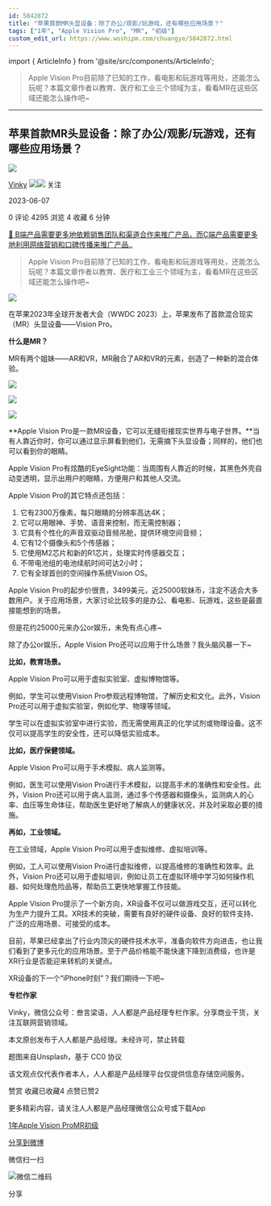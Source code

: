 ```yaml
---
id: 5842872
title: "苹果首款MR头显设备：除了办公/观影/玩游戏，还有哪些应用场景？"
tags: ["1年", "Apple Vision Pro", "MR", "初级"]
custom_edit_url: https://www.woshipm.com/chuangye/5842872.html
---
```

import { ArticleInfo } from '@site/src/components/ArticleInfo';

<ArticleInfo
    author="Vinky"
    authorLink="https://www.woshipm.com/u/949309"
    published="2023-06-07"
    views={4295}
    comments={0}
    collects={4}
/>

> Apple Vision Pro目前除了已知的工作，看电影和玩游戏等用处，还能怎么玩呢？本篇文章作者以教育、医疗和工业三个领域为主，看看MR在这些区域还能怎么操作吧~

---

## 苹果首款MR头显设备：除了办公/观影/玩游戏，还有哪些应用场景？

[![](https://static.woshipm.com/WX_U_201909_20190912142309_3955.jpg?imageView2/1/w/72/h/72/q/100)](https://www.woshipm.com/u/949309)

[Vinky](https://www.woshipm.com/u/949309) ![](https://static.woshipm.com/tag/1121_1@2x.png)![](https://static.woshipm.com/tag/2305_1@2x.png) 关注

2023-06-07

0 评论 4295 浏览 4 收藏 6 分钟

[🔗 B端产品需要更多地依赖销售团队和渠道合作来推广产品，而C端产品需要更多地利用网络营销和口碑传播来推广产品..](https://ke.qidianla.com/courses/bcpm)

> Apple Vision Pro目前除了已知的工作，看电影和玩游戏等用处，还能怎么玩呢？本篇文章作者以教育、医疗和工业三个领域为主，看看MR在这些区域还能怎么操作吧~

![](https://image.woshipm.com/wp-files/2023/06/sgHPI5eGeONldiUp2hXf.jpg)

在苹果2023年全球开发者大会（WWDC 2023）上，苹果发布了首款混合现实（MR）头显设备——Vision Pro。

**什么是MR？**

MR有两个姐妹——AR和VR，MR融合了AR和VR的元素，创造了一种新的混合体验。

![](https://image.woshipm.com/wp-files/2023/06/H6vGaApzRdpwh3jHdEp2.jpeg)

![](https://image.woshipm.com/wp-files/2023/06/kfwmnRVLsRUYw3y7bQBe.jpeg)

![](https://image.woshipm.com/wp-files/2023/06/C47q6UcvOHxxTffWdZfb.jpeg)

**Apple Vision Pro是一款MR设备，它可以无缝衔接现实世界与电子世界。**当有人靠近你时，你可以通过显示屏看到他们，无需摘下头显设备；同样的，他们也可以看到你的眼睛。

Apple Vision Pro有炫酷的EyeSight功能：当周围有人靠近的时候，其黑色外壳自动变透明，显示出用户的眼睛，方便用户和其他人交流。

Apple Vision Pro的其它特点还包括：

1.  它有2300万像素，每只眼睛的分辨率高达4K；
2.  它可以用眼神、手势、语音来控制，而无需控制器；
3.  它具有个性化的声音双驱动音频吊舱，提供环境空间音频；
4.  它有12个摄像头和5个传感器；
5.  它使用M2芯片和新的R1芯片，处理实时传感器交互；
6.  不带电池组的电池续航时间可达2小时；
7.  它有全球首创的空间操作系统Vision OS。

Apple Vision Pro的起步价很贵，3499美元，近25000软妹币，注定不适合大多数用户。关于应用场景，大家讨论比较多的是办公、看电影、玩游戏，这些是最直接能想到的场景。

但是花约25000元来办公or娱乐，未免有点心疼~

除了办公or娱乐，Apple Vision Pro还可以应用于什么场景？我头脑风暴一下~

**比如，教育场景。**

Apple Vision Pro可以用于虚拟实验室、虚拟博物馆等。

例如，学生可以使用Vision Pro参观远程博物馆，了解历史和文化。此外，Vision Pro还可以用于虚拟实验室，例如化学、物理等领域。

学生可以在虚拟实验室中进行实验，而无需使用真正的化学试剂或物理设备。这不仅可以提高学生的安全性，还可以降低实验成本。

**比如，医疗保健领域。**

Apple Vision Pro可以用于手术模拟、病人监测等。

例如，医生可以使用Vision Pro进行手术模拟，以提高手术的准确性和安全性。此外，Vision Pro还可以用于病人监测，通过多个传感器和摄像头，监测病人的心率、血压等生命体征，帮助医生更好地了解病人的健康状况，并及时采取必要的措施。

**再如，工业领域。**

在工业领域，Apple Vision Pro可以用于虚拟维修、虚拟培训等。

例如，工人可以使用Vision Pro进行虚拟维修，以提高维修的准确性和效率。此外，Vision Pro还可以用于虚拟培训，例如让员工在虚拟环境中学习如何操作机器、如何处理危险品等，帮助员工更快地掌握工作技能。

Apple Vision Pro提示了一个新方向，XR设备不仅可以做游戏交互，还可以转化为生产力提升工具。XR技术的突破，需要有良好的硬件设备、良好的软件支持、广泛的应用场景、可接受的成本。

目前，苹果已经拿出了行业内顶尖的硬件技术水平，准备向软件方向进击，也让我们看到了更多元化的应用场景。至于产品价格能不能快速下降到消费级，也许是XR行业是否能迎来转机的关键点。

XR设备的下一个“iPhone时刻”？我们期待一下吧~

**专栏作家**

Vinky，微信公众号：叁言梁语，人人都是产品经理专栏作家。分享商业干货，关注互联网营销领域。

本文原创发布于人人都是产品经理。未经许可，禁止转载

题图来自Unsplash，基于 CC0 协议

该文观点仅代表作者本人，人人都是产品经理平台仅提供信息存储空间服务。

赞赏 收藏已收藏4 点赞已赞2

更多精彩内容，请关注人人都是产品经理微信公众号或下载App

[1年](https://www.woshipm.com/tag/1%e5%b9%b4)[Apple Vision Pro](https://www.woshipm.com/tag/apple-vision-pro)[MR](https://www.woshipm.com/tag/mr)[初级](https://www.woshipm.com/tag/%e5%88%9d%e7%ba%a7)

[分享到微博](https://service.weibo.com/share/share.php?appkey=2775287854&title=苹果首款MR头显设备：除了办公/观影/玩游戏，还有哪些应用场景？&url=https://www.woshipm.com/chuangye/5842872.html&pic=https://image.woshipm.com/wp-files/2023/06/sgHPI5eGeONldiUp2hXf.jpg)

微信扫一扫

![微信二维码](https://api.pwmqr.com/qrcode/create/?url=https://www.woshipm.com/chuangye/5842872.html)

分享